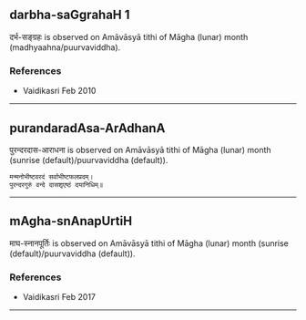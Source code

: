 ## darbha-saGgrahaH 1
दर्भ-सङ्ग्रहः is observed on Amāvāsyā tithi of Māgha (lunar) month (madhyaahna/puurvaviddha).


### References
* Vaidikasri Feb 2010


---
## purandaradAsa-ArAdhanA
पुरन्दरदास-आराधना is observed on Amāvāsyā tithi of Māgha (lunar) month (sunrise (default)/puurvaviddha (default)).



```
मन्मनोभीष्टवरदं सर्वाभीष्टफलप्रदम्।
पुरन्दरगुरुं वन्दे दासशृएष्ठं दयानिधिम्॥
```

---
## mAgha-snAnapUrtiH
माघ-स्नानपूर्तिः is observed on Amāvāsyā tithi of Māgha (lunar) month (sunrise (default)/puurvaviddha (default)).


### References
* Vaidikasri Feb 2017


---
